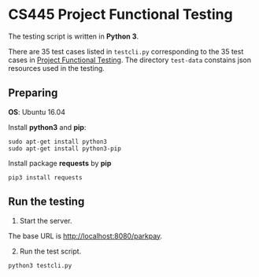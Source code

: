 # CS445 Project Functional Testing

The testing script is written in **Python 3**.

There are 35 test cases listed in `testcli.py` corresponding to the 35 test
cases in [Project Functional Testing][1]. The directory `test-data` constains
json resources used in the testing.

## Preparing
**OS**: Ubuntu 16.04

Install **python3** and **pip**:
```
sudo apt-get install python3
sudo apt-get install python3-pip
```

Install package **requests** by **pip**
```
pip3 install requests
```

## Run the testing

1. Start the server.

  The base URL is [http://localhost:8080/parkpay][2].

2. Run the test script.

  ```
  python3 testcli.py
  ```

[1]: http://gauss.cs.iit.edu/~virgil/cs445/mail.fall2018/project/project-functional-testing-instructions.html
[2]: http://localhost:8080/parkpay